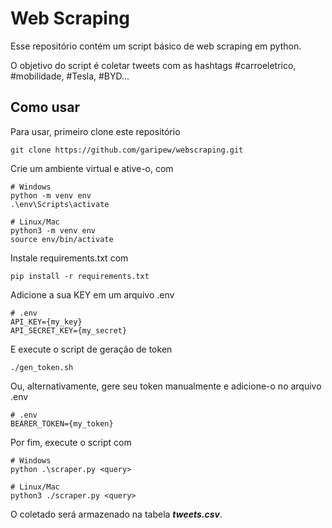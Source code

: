 # Web Scraping
Esse repositório contém um script básico de web scraping em python.

O objetivo do script é coletar tweets com as hashtags #carroeletrico, #mobilidade, #Tesla, #BYD...

## Como usar
Para usar, primeiro clone este repositório
```
git clone https://github.com/garipew/webscraping.git
```

Crie um ambiente virtual e ative-o, com
```
# Windows
python -m venv env
.\env\Scripts\activate

# Linux/Mac
python3 -m venv env
source env/bin/activate
```

Instale requirements.txt com
```
pip install -r requirements.txt
```

Adicione a sua KEY em um arquivo .env
```
# .env
API_KEY={my_key}
API_SECRET_KEY={my_secret}
```
E execute o script de geração de token
```
./gen_token.sh
```
Ou, alternativamente, gere seu token manualmente e adicione-o no arquivo .env
```
# .env
BEARER_TOKEN={my_token}
```

Por fim, execute o script com
```
# Windows
python .\scraper.py <query>

# Linux/Mac
python3 ./scraper.py <query>
```

O coletado será armazenado na tabela ***tweets.csv***.
